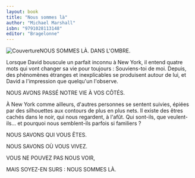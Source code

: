 ```yaml
---
layout: book
title: "Nous sommes là"
author: "Michael Marshall"
isbn: "9791028113148"
editor: "Bragelonne"
---
```

![Couverture](/img/9791028113148.jpg)NOUS SOMMES LÀ. DANS L'OMBRE.

Lorsque David bouscule un parfait inconnu à New York, il entend quatre mots qui vont changer sa vie pour toujours : Souviens-toi de moi. Depuis, des phénomènes étranges et inexplicables se produisent autour de lui, et David a l'impression que quelqu'un l'observe.

NOUS AVONS PASSÉ NOTRE VIE À VOS CÔTÉS.

À New York comme ailleurs, d'autres personnes se sentent suivies, épiées par des silhouettes aux contours de plus en plus nets. Il existe des êtres cachés dans le noir, qui nous regardent, à l'afût.
Qui sont-ils, que veulent-ils... et pourquoi nous semblent-ils parfois si familiers ?

NOUS SAVONS QUI VOUS ÊTES. 

NOUS SAVONS OÙ VOUS VIVEZ. 

VOUS NE POUVEZ PAS NOUS VOIR, 

MAIS SOYEZ-EN SURS : NOUS SOMMES LÀ.